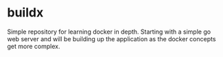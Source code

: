 # buildx

Simple repository for learning docker in depth. Starting with a simple go web server and will be building up the application as the docker concepts get more complex.